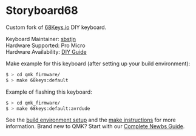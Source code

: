 # Storyboard68

Custom fork of [68Keys.io](https://68keys.io) DIY keyboard.

Keyboard Maintainer: [sbstjn](https://sbstjn.com)  
Hardware Supported: Pro Micro  
Hardware Availability: [DIY Guide](https://68keys.io)

Make example for this keyboard (after setting up your build environment):

```bash
$ > cd qmk_firmware/
$ > make 68keys:default
```

Example of flashing this keyboard:

```bash
$ > cd qmk_firmware/
$ > make 68keys:default:avrdude
```

See the [build environment setup](https://docs.qmk.fm/#/getting_started_build_tools) and the [make instructions](https://docs.qmk.fm/#/getting_started_make_guide) for more information. Brand new to QMK? Start with our [Complete Newbs Guide](https://docs.qmk.fm/#/newbs).
